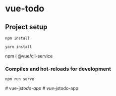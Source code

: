 # vue-todo

## Project setup
```
npm install
```

```
yarn install
```

npm i @vue/cli-service


### Compiles and hot-reloads for development
```
npm run serve
```
#   v u e - j s _ t o d o - a p p  
 #   v u e - j s _ t o d o - a p p  
 